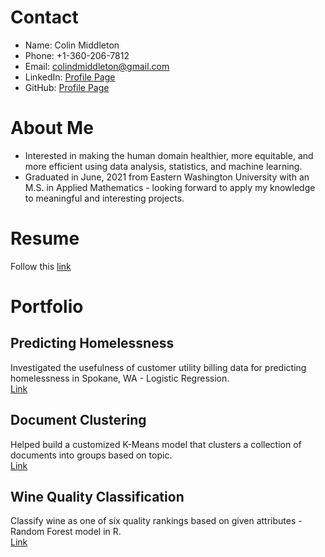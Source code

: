 # Contact
* Name: Colin Middleton  
* Phone: +1-360-206-7812  
* Email: [colindmiddleton@gmail.com](mailto:colindmiddleton@gmail.com)  
* LinkedIn: [Profile Page](https://www.linkedin.com/in/colin-middleton-000/)  
* GitHub: [Profile Page](https://github.com/middlec000)

# About Me
* Interested in making the human domain healthier, more equitable, and more efficient using data analysis, statistics, and machine learning.
* Graduated in June, 2021 from Eastern Washington University with an M.S. in Applied Mathematics - looking forward to apply my knowledge to meaningful and interesting projects.

# Resume
Follow this [link](/resume/resume.pdf)

# Portfolio
## Predicting Homelessness
Investigated the usefulness of customer utility billing data for predicting homelessness in Spokane, WA - Logistic Regression.  
[Link](https://github.com/middlec000/SPA_predict_homelessness)

## Document Clustering
Helped build a customized K-Means model that clusters a collection of documents into groups based on topic.  
[Link](https://github.com/middlec000/cord19clustering)

## Wine Quality Classification
Classify wine as one of six quality rankings based on given attributes - Random Forest model in R.  
[Link](https://github.com/middlec000/wine_quality)
